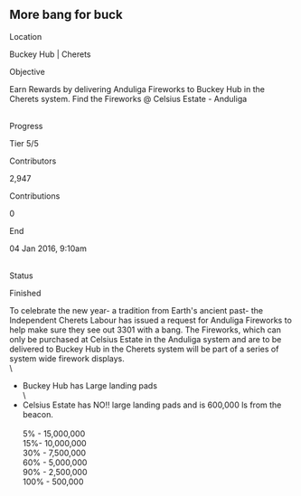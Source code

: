 ## More bang for buck

Location

Buckey Hub \| Cherets

Objective

Earn Rewards by delivering Anduliga Fireworks to Buckey Hub in the
Cherets system. Find the Fireworks @ Celsius Estate - Anduliga

\
Progress

Tier 5/5

Contributors

2,947

Contributions

0

End

04 Jan 2016, 9:10am

\
Status

Finished

To celebrate the new year- a tradition from Earth\'s ancient past- the
Independent Cherets Labour has issued a request for Anduliga Fireworks
to help make sure they see out 3301 with a bang. The Fireworks, which
can only be purchased at Celsius Estate in the Anduliga system and are
to be delivered to Buckey Hub in the Cherets system will be part of a
series of system wide firework displays.\
\
- Buckey Hub has Large landing pads\
\
- Celsius Estate has NO!! large landing pads and is 600,000 ls from the
beacon.\
\
5% - 15,000,000\
15%- 10,000,000\
30% - 7,500,000\
60% - 5,000,000\
90% - 2,500,000\
100% - 500,000
